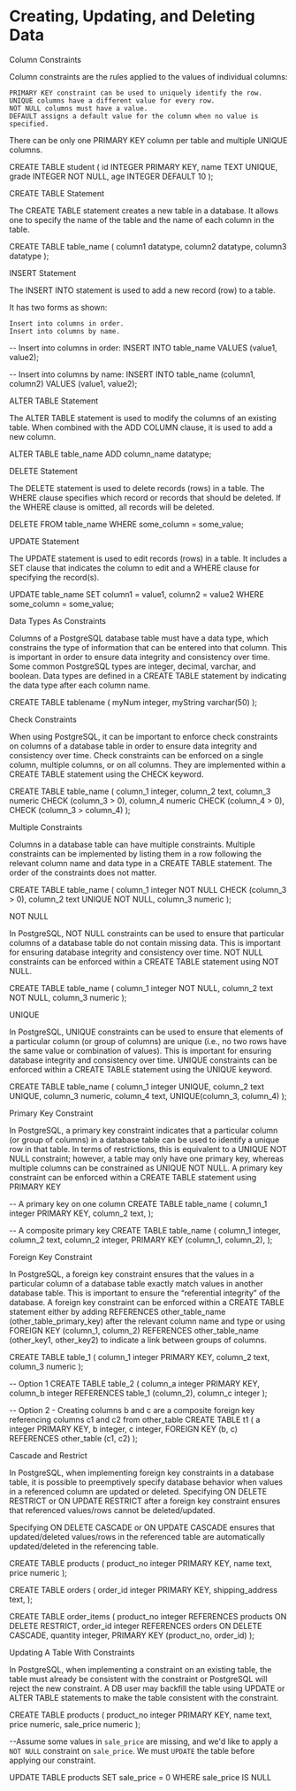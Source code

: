 # Creating, Updating, and Deleting Data

Column Constraints

Column constraints are the rules applied to the values of individual columns:

    PRIMARY KEY constraint can be used to uniquely identify the row.
    UNIQUE columns have a different value for every row.
    NOT NULL columns must have a value.
    DEFAULT assigns a default value for the column when no value is specified.

There can be only one PRIMARY KEY column per table and multiple UNIQUE columns.

CREATE TABLE student (
  id INTEGER PRIMARY KEY,
  name TEXT UNIQUE,
  grade INTEGER NOT NULL,
  age INTEGER DEFAULT 10
);

CREATE TABLE Statement

The CREATE TABLE statement creates a new table in a database. It allows one to specify the name of the table and the name of each column in the table.

CREATE TABLE table_name (
  column1 datatype,
  column2 datatype,
  column3 datatype
);

INSERT Statement

The INSERT INTO statement is used to add a new record (row) to a table.

It has two forms as shown:

    Insert into columns in order.
    Insert into columns by name.

-- Insert into columns in order:
INSERT INTO table_name
VALUES (value1, value2);

-- Insert into columns by name:
INSERT INTO table_name (column1, column2)
VALUES (value1, value2);

ALTER TABLE Statement

The ALTER TABLE statement is used to modify the columns of an existing table. When combined with the ADD COLUMN clause, it is used to add a new column.

ALTER TABLE table_name
ADD column_name datatype;

DELETE Statement

The DELETE statement is used to delete records (rows) in a table. The WHERE clause specifies which record or records that should be deleted. If the WHERE clause is omitted, all records will be deleted.

DELETE FROM table_name
WHERE some_column = some_value;

UPDATE Statement

The UPDATE statement is used to edit records (rows) in a table. It includes a SET clause that indicates the column to edit and a WHERE clause for specifying the record(s).

UPDATE table_name
SET column1 = value1, column2 = value2
WHERE some_column = some_value;

Data Types As Constraints

Columns of a PostgreSQL database table must have a data type, which constrains the type of information that can be entered into that column. This is important in order to ensure data integrity and consistency over time. Some common PostgreSQL types are integer, decimal, varchar, and boolean. Data types are defined in a CREATE TABLE statement by indicating the data type after each column name.

CREATE TABLE tablename (
    myNum integer,
    myString varchar(50)
);

Check Constraints

When using PostgreSQL, it can be important to enforce check constraints on columns of a database table in order to ensure data integrity and consistency over time. Check constraints can be enforced on a single column, multiple columns, or on all columns. They are implemented within a CREATE TABLE statement using the CHECK keyword.

CREATE TABLE table_name (
    column_1 integer,
    column_2 text,
    column_3 numeric CHECK (column_3 > 0),
    column_4 numeric CHECK (column_4 > 0),
    CHECK (column_3 > column_4)
);

Multiple Constraints

Columns in a database table can have multiple constraints. Multiple constraints can be implemented by listing them in a row following the relevant column name and data type in a CREATE TABLE statement. The order of the constraints does not matter.

CREATE TABLE table_name (
    column_1 integer NOT NULL CHECK (column_3 > 0),
    column_2 text UNIQUE NOT NULL,
    column_3 numeric
);

NOT NULL

In PostgreSQL, NOT NULL constraints can be used to ensure that particular columns of a database table do not contain missing data. This is important for ensuring database integrity and consistency over time. NOT NULL constraints can be enforced within a CREATE TABLE statement using NOT NULL.

CREATE TABLE table_name (
    column_1 integer NOT NULL,
    column_2 text NOT NULL,
    column_3 numeric
);

UNIQUE

In PostgreSQL, UNIQUE constraints can be used to ensure that elements of a particular column (or group of columns) are unique (i.e., no two rows have the same value or combination of values). This is important for ensuring database integrity and consistency over time. UNIQUE constraints can be enforced within a CREATE TABLE statement using the UNIQUE keyword.

CREATE TABLE table_name (
    column_1 integer UNIQUE,
    column_2 text UNIQUE,
    column_3 numeric,
    column_4 text,
    UNIQUE(column_3, column_4)
);

Primary Key Constraint

In PostgreSQL, a primary key constraint indicates that a particular column (or group of columns) in a database table can be used to identify a unique row in that table. In terms of restrictions, this is equivalent to a UNIQUE NOT NULL constraint; however, a table may only have one primary key, whereas multiple columns can be constrained as UNIQUE NOT NULL. A primary key constraint can be enforced within a CREATE TABLE statement using PRIMARY KEY

-- A primary key on one column
CREATE TABLE table_name (
    column_1 integer PRIMARY KEY,
    column_2 text,
);

-- A composite primary key
CREATE TABLE table_name (
    column_1 integer,
    column_2 text,
    column_2 integer,
    PRIMARY KEY (column_1, column_2),
);

Foreign Key Constraint

In PostgreSQL, a foreign key constraint ensures that the values in a particular column of a database table exactly match values in another database table. This is important to ensure the “referential integrity” of the database. A foreign key constraint can be enforced within a CREATE TABLE statement either by adding REFERENCES other_table_name (other_table_primary_key) after the relevant column name and type or using FOREIGN KEY (column_1, column_2) REFERENCES other_table_name (other_key1, other_key2) to indicate a link between groups of columns.

CREATE TABLE table_1 (
    column_1 integer PRIMARY KEY,
    column_2 text,
    column_3 numeric
);
 
-- Option 1 
CREATE TABLE table_2 (
    column_a integer PRIMARY KEY,
    column_b integer REFERENCES table_1 (column_2),
    column_c integer
);

-- Option 2 - Creating columns b and c are a composite foreign key referencing columns c1 and c2 from other_table
CREATE TABLE t1 (
  a integer PRIMARY KEY,
  b integer,
  c integer,
  FOREIGN KEY (b, c) REFERENCES other_table (c1, c2)
);

Cascade and Restrict

In PostgreSQL, when implementing foreign key constraints in a database table, it is possible to preemptively specify database behavior when values in a referenced column are updated or deleted. Specifying ON DELETE RESTRICT or ON UPDATE RESTRICT after a foreign key constraint ensures that referenced values/rows cannot be deleted/updated.

Specifying ON DELETE CASCADE or ON UPDATE CASCADE ensures that updated/deleted values/rows in the referenced table are automatically updated/deleted in the referencing table.

CREATE TABLE products (
    product_no integer PRIMARY KEY,
    name text,
    price numeric
);

CREATE TABLE orders (
    order_id integer PRIMARY KEY,
    shipping_address text,
);

CREATE TABLE order_items (
    product_no integer REFERENCES products ON DELETE RESTRICT,
    order_id integer REFERENCES orders ON DELETE CASCADE,
    quantity integer,
    PRIMARY KEY (product_no, order_id)
);

Updating A Table With Constraints

In PostgreSQL, when implementing a constraint on an existing table, the table must already be consistent with the constraint or PostgreSQL will reject the new constraint. A DB user may backfill the table using UPDATE or ALTER TABLE statements to make the table consistent with the constraint.


CREATE TABLE products (
    product_no integer PRIMARY KEY,
    name text,
    price numeric,
    sale_price numeric
);


--Assume some values in `sale_price` are missing, and we'd like to apply a `NOT NULL` constraint on `sale_price`. We must `UPDATE` the table before applying our constraint.

UPDATE TABLE products 
SET sale_price = 0 WHERE sale_price IS NULL

